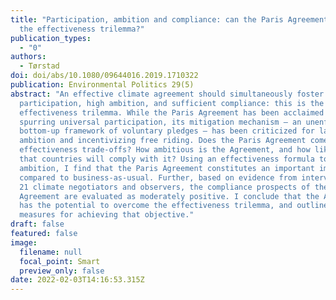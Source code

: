 ```yaml
---
title: "Participation, ambition and compliance: can the Paris Agreement solve
  the effectiveness trilemma?"
publication_types:
  - "0"
authors:
  - Tørstad
doi: doi/abs/10.1080/09644016.2019.1710322
publication: Environmental Politics 29(5)
abstract: "An effective climate agreement should simultaneously foster broad
  participation, high ambition, and sufficient compliance: this is the
  effectiveness trilemma. While the Paris Agreement has been acclaimed for
  spurring universal participation, its mitigation mechanism – an unenforced
  bottom-up framework of voluntary pledges – has been criticized for lacking
  ambition and incentivizing free riding. Does the Paris Agreement come with
  effectiveness trade-offs? How ambitious is the Agreement, and how likely is it
  that countries will comply with it? Using an effectiveness formula to assess
  ambition, I find that the Paris Agreement constitutes an important improvement
  compared to business-as-usual. Further, based on evidence from interviews with
  21 climate negotiators and observers, the compliance prospects of the
  Agreement are evaluated as moderately positive. I conclude that the Agreement
  has the potential to overcome the effectiveness trilemma, and outline policy
  measures for achieving that objective."
draft: false
featured: false
image:
  filename: null
  focal_point: Smart
  preview_only: false
date: 2022-02-03T14:16:53.315Z
---
```

